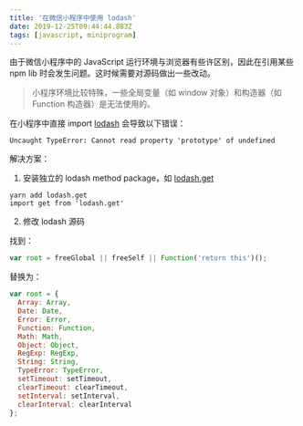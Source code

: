 ```yaml
---
title: '在微信小程序中使用 lodash'
date: 2019-12-25T09:44:44.883Z
tags: [javascript, miniprogram]
---
```


由于微信小程序中的 JavaScript 运行环境与浏览器有些许区别，因此在引用某些 npm lib 时会发生问题。这时候需要对源码做出一些改动。

> 小程序环境比较特殊，一些全局变量（如 window 对象）和构造器（如 Function 构造器）是无法使用的。

在小程序中直接 import [lodash](https://lodash.com/) 会导致以下错误：

```
Uncaught TypeError: Cannot read property 'prototype' of undefined
```

<!-- more -->

解决方案：

1. 安装独立的 lodash method package，如 [lodash.get](https://www.npmjs.com/package/lodash.get)

```
yarn add lodash.get
import get from 'lodash.get'
```

2. 修改 lodash 源码

找到：

```javascript
var root = freeGlobal || freeSelf || Function('return this')();
```

替换为：

```javascript
var root = {
  Array: Array,
  Date: Date,
  Error: Error,
  Function: Function,
  Math: Math,
  Object: Object,
  RegExp: RegExp,
  String: String,
  TypeError: TypeError,
  setTimeout: setTimeout,
  clearTimeout: clearTimeout,
  setInterval: setInterval,
  clearInterval: clearInterval
};
```
